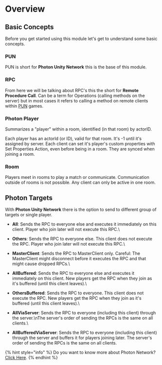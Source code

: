 # Overview

## Basic Concepts

Before you get started using this module let's get to understand some basic concepts.

### PUN

PUN is short for **Photon Unity Network** this is the base of this module.

### **RPC**

From here we will be talking about RPC's this the short for **Remote Procedure Call**. Can be a term for Operations (calling methods on the server) but in most cases it refers to calling a method on remote clients within [PUN](https://doc.photonengine.com/en-us/pun/current/reference/glossary#pun) games.

### Photon Player

Summarizes a "player" within a room, identified (in that room) by actorID.

Each player has an actorId (or ID), valid for that room. It's -1 until it's assigned by server. Each client can set it's player's custom properties with Set Properties Action, even before being in a room. They are synced when joining a room.

### Room

Players meet in rooms to play a match or communicate. Communication outside of rooms is not possible. Any client can only be active in one room.

## Photon Targets

With **Photon Unity Network** there is the option to send to different group of targets or single player.

* **All**: Sends the RPC to everyone else and executes it immediately on this client. Player who join later will not execute this RPC.\

* **Others**: Sends the RPC to everyone else. This client does not execute the RPC. Player who join later will not execute this RPC.\

* **MasterClient**: Sends the RPC to MasterClient only. Careful: The MasterClient might disconnect before it executes the RPC and that might cause dropped RPCs.\

* **AllBuffered**: Sends the RPC to everyone else and executes it immediately on this client. New players get the RPC when they join as it's buffered (until this client leaves).\

* **OthersBuffered**: Sends the RPC to everyone. This client does not execute the RPC. New players get the RPC when they join as it's buffered (until this client leaves).\

* **AllViaServer**: Sends the RPC to everyone (including this client) through the server.\nThe server's order of sending the RPCs is the same on all clients.\

* **AllBufferedViaServer**: Sends the RPC to everyone (including this client) through the server and buffers it for players joining later. The server's order of sending the RPCs is the same on all clients.

{% hint style="info" %}
Do you want to know more about Photon Network? [Click Here](https://doc.photonengine.com/en-us/pun/current/getting-started/pun-intro).
{% endhint %}

